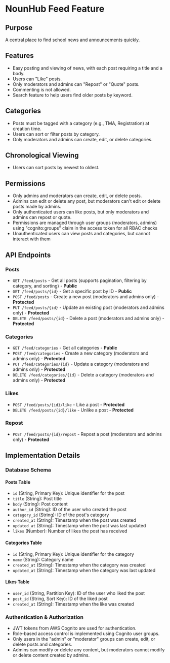 # NounHub Feed Feature

## Purpose
A central place to find school news and announcements quickly.

## Features
- Easy posting and viewing of news, with each post requiring a title and a body.
- Users can "Like" posts.
- Only moderators and admins can "Repost" or "Quote" posts.
- Commenting is not allowed.
- Search feature to help users find older posts by keyword.

## Categories
- Posts must be tagged with a category (e.g., TMA, Registration) at creation time.
- Users can sort or filter posts by category.
- Only moderators and admins can create, edit, or delete categories.

## Chronological Viewing
- Users can sort posts by newest to oldest.

## Permissions
- Only admins and moderators can create, edit, or delete posts.
- Admins can edit or delete any post, but moderators can't edit or delete posts made by admins.
- Only authenticated users can like posts, but only moderators and admins can repost or quote.
- Permissions are managed through user groups (moderators, admins) using "cognito:groups" claim in the access token for all RBAC checks
- Unauthenticated users can view posts and categories, but cannot interact with them

## API Endpoints

### Posts
- `GET /feed/posts` - Get all posts (supports pagination, filtering by category, and sorting) - **Public**
- `GET /feed/posts/{id}` - Get a specific post by ID - **Public**
- `POST /feed/posts` - Create a new post (moderators and admins only) - **Protected**
- `PUT /feed/posts/{id}` - Update an existing post (moderators and admins only) - **Protected**
- `DELETE /feed/posts/{id}` - Delete a post (moderators and admins only) - **Protected**

### Categories
- `GET /feed/categories` - Get all categories - **Public**
- `POST /feed/categories` - Create a new category (moderators and admins only) - **Protected**
- `PUT /feed/categories/{id}` - Update a category (moderators and admins only) - **Protected**
- `DELETE /feed/categories/{id}` - Delete a category (moderators and admins only) - **Protected**

### Likes
- `POST /feed/posts/{id}/like` - Like a post - **Protected**
- `DELETE /feed/posts/{id}/like` - Unlike a post - **Protected**

### Repost
- `POST /feed/posts/{id}/repost` - Repost a post (moderators and admins only) - **Protected**

## Implementation Details

### Database Schema

#### Posts Table
- `id` (String, Primary Key): Unique identifier for the post
- `title` (String): Post title
- `body` (String): Post content
- `author_id` (String): ID of the user who created the post
- `category_id` (String): ID of the post's category
- `created_at` (String): Timestamp when the post was created
- `updated_at` (String): Timestamp when the post was last updated
- `likes` (Number): Number of likes the post has received

#### Categories Table
- `id` (String, Primary Key): Unique identifier for the category
- `name` (String): Category name
- `created_at` (String): Timestamp when the category was created
- `updated_at` (String): Timestamp when the category was last updated

#### Likes Table
- `user_id` (String, Partition Key): ID of the user who liked the post
- `post_id` (String, Sort Key): ID of the liked post
- `created_at` (String): Timestamp when the like was created

### Authentication & Authorization
- JWT tokens from AWS Cognito are used for authentication.
- Role-based access control is implemented using Cognito user groups.
- Only users in the "admin" or "moderator" groups can create, edit, or delete posts and categories.
- Admins can modify or delete any content, but moderators cannot modify or delete content created by admins. 